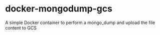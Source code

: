 # docker-mongodump-gcs
A simple Docker container to perform a mongo_dump and upload the file content to GCS

